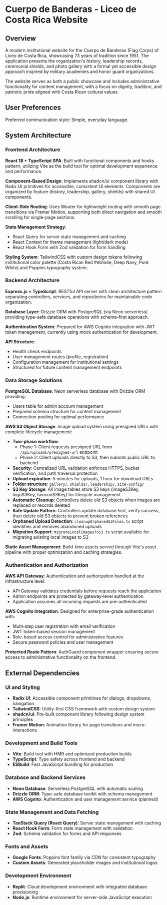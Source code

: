 # Cuerpo de Banderas - Liceo de Costa Rica Website

## Overview

A modern institutional website for the Cuerpo de Banderas (Flag Corps) of Liceo de Costa Rica, showcasing 73 years of tradition since 1951. The application presents the organization's history, leadership records, ceremonial shields, and photo gallery with a formal yet accessible design approach inspired by military academies and honor guard organizations.

The website serves as both a public showcase and includes administrative functionality for content management, with a focus on dignity, tradition, and patriotic pride aligned with Costa Rican cultural values.

## User Preferences

Preferred communication style: Simple, everyday language.

## System Architecture

### Frontend Architecture

**React 18 + TypeScript SPA**: Built with functional components and hooks pattern, utilizing Vite as the build tool for optimal development experience and performance.

**Component-Based Design**: Implements shadcn/ui component library with Radix UI primitives for accessible, consistent UI elements. Components are organized by feature (history, leadership, gallery, shields) with shared UI components.

**Client-Side Routing**: Uses Wouter for lightweight routing with smooth page transitions via Framer Motion, supporting both direct navigation and smooth scrolling for single-page sections.

**State Management Strategy**: 
- React Query for server state management and caching
- React Context for theme management (light/dark mode)
- React Hook Form with Zod validation for form handling

**Styling System**: TailwindCSS with custom design tokens following institutional color palette (Costa Rican Red #eb1a4e, Deep Navy, Pure White) and Poppins typography system.

### Backend Architecture

**Express.js + TypeScript**: RESTful API server with clean architecture pattern separating controllers, services, and repositories for maintainable code organization.

**Database Layer**: Drizzle ORM with PostgreSQL (via Neon serverless) providing type-safe database operations with schema-first approach.

**Authentication System**: Prepared for AWS Cognito integration with JWT token management, currently using mock authentication for development.

**API Structure**: 
- Health check endpoints
- User management routes (profile, registration)
- Configuration management for institutional settings
- Structured for future content management endpoints

### Data Storage Solutions

**PostgreSQL Database**: Neon serverless database with Drizzle ORM providing:
- Users table for admin account management
- Prepared schema structure for content management
- Connection pooling for optimal performance

**AWS S3 Object Storage**: Image upload system using presigned URLs with complete lifecycle management:
- **Two-phase workflow**:
  - Phase 1: Client requests presigned URL from `/api/uploads/presigned-url` endpoint
  - Phase 2: Client uploads directly to S3, then submits public URL to backend
- **Security**: Centralized URL validation enforces HTTPS, bucket verification, and path traversal protection
- **Upload expiration**: 5 minutes for uploads, 1 hour for download URLs
- **Folder structure**: `gallery/`, `shields/`, `leadership/`, `site-config/`
- **S3 Key Storage**: All image tables store S3 keys (imageS3Key, logoS3Key, faviconS3Key) for lifecycle management
- **Automatic Cleanup**: Controllers delete old S3 objects when images are replaced or records deleted
- **Safe Update Pattern**: Controllers update database first, verify success, then delete old S3 objects to prevent broken references
- **Orphaned Upload Detection**: `cleanupOrphanedS3Files.ts` script identifies and removes abandoned uploads
- **Migration Support**: `migrateLocalImagesToS3.ts` script available for migrating existing local images to S3

**Static Asset Management**: Build-time assets served through Vite's asset pipeline with proper optimization and caching strategies.

### Authentication and Authorization

**AWS API Gateway**: Authentication and authorization handled at the infrastructure level:
- API Gateway validates credentials before requests reach the application
- Admin endpoints are protected by gateway-level authentication
- Application assumes all incoming requests are pre-authenticated

**AWS Cognito Integration**: Designed for enterprise-grade authentication with:
- Multi-step user registration with email verification
- JWT token-based session management
- Role-based access control for administrative features
- Secure password policies and user management

**Protected Route Pattern**: AuthGuard component wrapper ensuring secure access to administrative functionality on the frontend.

## External Dependencies

### UI and Styling
- **Radix UI**: Accessible component primitives for dialogs, dropdowns, navigation
- **TailwindCSS**: Utility-first CSS framework with custom design system
- **shadcn/ui**: Pre-built component library following design system principles
- **Framer Motion**: Animation library for page transitions and micro-interactions

### Development and Build Tools
- **Vite**: Build tool with HMR and optimized production builds
- **TypeScript**: Type safety across frontend and backend
- **ESBuild**: Fast JavaScript bundling for production

### Database and Backend Services
- **Neon Database**: Serverless PostgreSQL with automatic scaling
- **Drizzle ORM**: Type-safe database toolkit with schema management
- **AWS Cognito**: Authentication and user management service (planned)

### State Management and Data Fetching
- **TanStack Query (React Query)**: Server state management with caching
- **React Hook Form**: Form state management with validation
- **Zod**: Schema validation for forms and API responses

### Fonts and Assets
- **Google Fonts**: Poppins font family via CDN for consistent typography
- **Custom Assets**: Generated placeholder images and institutional logos

### Development Environment
- **Replit**: Cloud development environment with integrated database provisioning
- **Node.js**: Runtime environment for server-side JavaScript execution